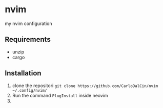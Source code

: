 # nvim
my nvim configuration

## Requirements
- unzip
- cargo

## Installation
1. clone the repositori `git clone https://github.com/CarloDalCin/nvim ~/.config/nvim/`
2. Run the command `PlugInstall` inside neovim
3. 
